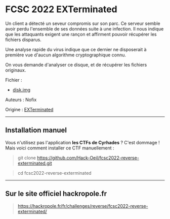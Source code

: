 # FCSC 2022 EXTerminated

Un client a détecté un seveur compromis sur son parc. Ce serveur semble avoir perdu l'ensemble de ses données suite à une infection. Il nous indique que les attaquants exigent une rançon et affirment pouvoir récupérer les fichiers disparus.

Une analyse rapide du virus indique que ce dernier ne disposerait à première vue d'aucun algorithme cryptographique connu.

On vous demande d'analyser ce disque, et de récupérer les fichiers originaux.


Fichier :
- [disk.img](https://hackropole.fr/filer/fcsc2022-reverse-exterminated/public_filer/disk.img)



Auteurs : Nofix

Origine : [EXTerminated](https://hackropole.fr/fr/challenges/reverse/fcsc2022-reverse-exterminated/)


-----------

## Installation manuel
Vous n'utilisez pas l'application **les CTFs de Cyrhades** ? C'est dommage !
Mais voici comment installer ce CTF manuellement :

> git clone https://github.com/Hack-Oeil/fcsc2022-reverse-exterminated.git

> cd fcsc2022-reverse-exterminated


-----------

## Sur le site officiel hackropole.fr
> https://hackropole.fr/fr/challenges/reverse/fcsc2022-reverse-exterminated/